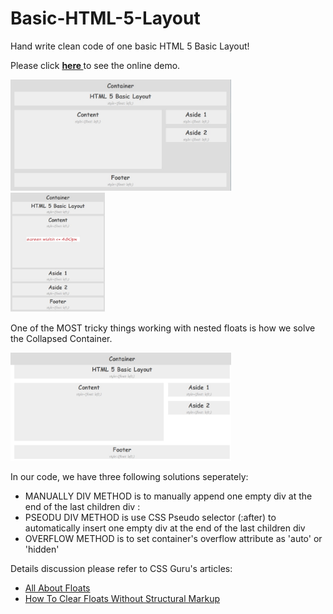 Basic-HTML-5-Layout
===================

Hand write clean code of one basic HTML 5 Basic Layout!

Please click <a href="" target="_blank"> <b> here </b> </a>to see the online demo.

<img width="70%" src="Basic-Html5-Layout.jpg"> <br>
<img width="30%" src="Basic-Html5-Layout(mobile).jpg">

<p>One of the MOST tricky things working with nested floats is how we solve the Collapsed Container.</p>
<img width="70%" src="Basic-Html5-Layout-collapsed-container.jpg"> </img>

In our code, we have three following solutions seperately:</p>
- MANUALLY DIV METHOD is to manually append one empty div at the end of the last children div : <div style="clear: both;"></div>
- PSEODU DIV METHOD is use CSS Pseudo selector (:after) to automatically insert one empty div at the end of the last children div
- OVERFLOW METHOD is to set container's overflow attribute as 'auto' or 'hidden'

Details discussion please refer to CSS Guru's articles:
- <a href="http://css-tricks.com/all-about-floats/" target="_blank">All About Floats</a>
- <a href="http://www.positioniseverything.net/easyclearing.html" target="_blank">How To Clear Floats Without Structural Markup</a>

